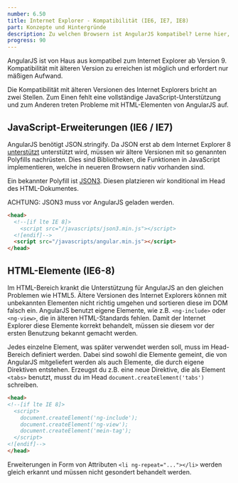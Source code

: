 ```yaml
---
number: 6.50
title: Internet Explorer - Kompatibilität (IE6, IE7, IE8)
part: Konzepte und Hintergründe
description: Zu welchen Browsern ist AngularJS kompatibel? Lerne hier, was zu beachten ist!
progress: 90
---
```


AngularJS ist von Haus aus kompatibel zum Internet Explorer ab Version 9. Kompatibilität mit älteren Version zu erreichen ist möglich und erfordert nur mäßigen Aufwand.

Die Kompatibilität mit älteren Versionen des Internet Explorers bricht an zwei Stellen. Zum Einen fehlt eine vollständige JavaScript-Unterstützung und zum Anderen treten Probleme mit HTML-Elementen von AngularJS auf.

## JavaScript-Erweiterungen (IE6 / IE7)

AngularJS benötigt JSON.stringify. Da JSON erst ab dem Internet Explorer 8 [unterstützt](https://blogs.msdn.microsoft.com/ie/2008/09/10/native-json-in-ie8/) unterstützt wird, müssen wir ältere Versionen mit so genannten Polyfills nachrüsten. Dies sind Bibliotheken, die Funktionen in JavaScript implementieren, welche in neueren Browsern nativ vorhanden sind.

Ein bekannter Polyfill ist [JSON3](http://bestiejs.github.io/json3/). Diesen platzieren wir konditional im Head des HTML-Dokumentes.

ACHTUNG: JSON3 muss vor AngularJS geladen werden.

```html
<head>
  <!--[if lte IE 8]>
    <script src="/javascripts/json3.min.js"></script>
  <![endif]-->
  <script src="/javascripts/angular.min.js"></script>
</head>
```

## HTML-Elemente (IE6-8)

Im HTML-Bereich krankt die Unterstützung für AngularJS an den gleichen Problemen wie HTML5. Ältere Versionen des Internet Explorers können mit unbekannten Elementen nicht richtig umgehen und sortieren diese im DOM falsch ein. AngularJS benutzt eigene Elemente, wie z.B. `<ng-include>` oder `<ng-view>`, die in älteren HTML-Standards fehlen. Damit der Internet Explorer diese Elemente korrekt behandelt, müssen sie diesem vor der ersten Benutzung bekannt gemacht werden.

Jedes einzelne Element, was später verwendet werden soll, muss im Head-Bereich definiert werden. Dabei sind sowohl die Elemente gemeint, die von AngularJS mitgeliefert werden als auch Elemente, die durch eigene Direktiven entstehen. Erzeugst du z.B. eine neue Direktive, die als Element `<tabs>` benutzt, musst du im Head `document.createElement('tabs')` schreiben.

```html
<head>
<!--[if lte IE 8]>
  <script>
    document.createElement('ng-include');
    document.createElement('ng-view');
    document.createElement('mein-tag');
  </script>
<![endif]-->
</head>
```

Erweiterungen in Form von Attributen `<li ng-repeat="..."></li>` werden gleich erkannt und müssen nicht gesondert behandelt werden.

